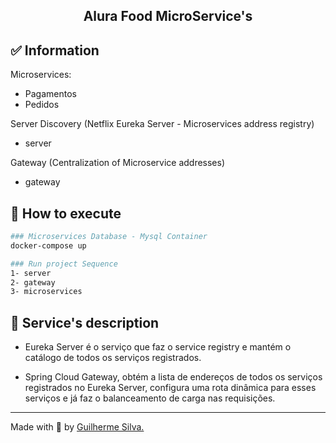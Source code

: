 <h2 align="center"><b>Alura Food MicroService's</b></h2>

## ✅ Information
Microservices:
- Pagamentos 
- Pedidos 

Server Discovery (Netflix Eureka Server - Microservices address registry)
- server

Gateway (Centralization of Microservice addresses)
- gateway 

## 🔶 How to execute
```bash
### Microservices Database - Mysql Container
docker-compose up

### Run project Sequence
1- server
2- gateway
3- microservices
```

## 🔶 Service's description
 - Eureka Server é o serviço que faz o service registry e mantém o catálogo de todos os serviços registrados.
 
 - Spring Cloud Gateway, obtém a lista de endereços de todos os serviços registrados no Eureka Server, configura uma rota dinâmica para esses serviços e já faz o balanceamento de carga nas requisições.

---

Made with 💟 by [Guilherme Silva.](https://github.com/guilhermehenrysilva) 
